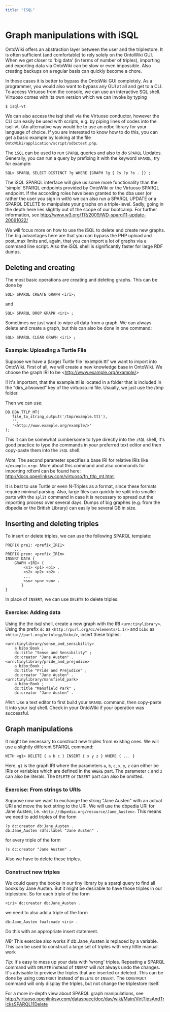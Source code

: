```yaml
---
title: "ISQL"
---
```


# Graph manipulations with iSQL

OntoWiki offers an abstraction layer between the user and the triplestore. It is often sufficient (and comfortable) to rely solely on the OntoWiki GUI. When we get closer to 'big data' (in terms of number of triples), importing and exporting data via OntoWiki can be slow or even impossible. Also creating backups on a regular basis can quickly become a chore.

In these cases it is better to bypass the OntoWiki GUI completely. As a programmer, you would also want to bypass any GUI at all and get to a CLI. To access Virtuoso from the console, we can use an interactive SQL shell. Virtuoso comes with its own version which we can invoke by typing

    $ isql-vt

We can also access the isql shell via the Virtuoso conductor, however the CLI can easily be used with scripts, e.g. by piping lines of codes into the isql-vt. (An alternative way would be to use an odbc library for your language of choice. If you are interested to know how to do this, you can get a basic example by looking at the file `OntoWiki/application/script/odbctest.php`.

The `iSQL` can be used to run `SPARQL` queries and also to do `SPARQL` Updates. Generally, you can run a query by prefixing it with the keyword `SPARQL`, try for example:

    SQL> SPARQL SELECT DISTINCT ?g WHERE {GRAPH ?g { ?s ?p ?o . }} ;

    
The iSQL SPARQL interface will give us some more functionality than the 'simple' SPARQL endpoints provided by OntoWiki or the Virtuoso SPARQL endpoint. If the according roles have been granted to the dba user (or rather the user you sign in with) we can also run a SPARQL UPDATE or a SPARQL DELETE to manipulate your graphs on a triple-level. Sadly, going in the depth here lies slightly out of the scope of our bootcamp. For further information, see <http://www.w3.org/TR/2009/WD-sparql11-update-20091022/>

We will focus more on how to use the iSQL to delete and create new graphs. The big advantages here are that you can bypass the PHP upload and post_max limits and, again, that you can import a lot of graphs via a command line script. Also the iSQL shell is significantly faster for large RDF dumps.

## Deleting and creating

The most basic operations are creating and deleting graphs. This can be done by

    SQL> SPARQL CREATE GRAPH <iri>;
    
and

    SQL> SPARQL DROP GRAPH <iri> ;

Sometimes we just want to wipe all data from a graph. We can always delete and create a graph, but this can also be done in one command:

    SQL> SPARQL CLEAR GRAPH <iri> ;
    
### Example: Uploading a Turtle File

Suppose we have a (large) Turtle file 'example.ttl' we want to import into OntoWiki. First of all, we will create a new knowledge base in OntoWiki. We choose the graph IRI to be <<http://www.example.org/example/>>

!! It's important, that the example.ttl is located in a folder that is included in the "dirs_allwowed" key of the virtuoso.ini file. Usually, we just use the /tmp folder.

Then we can use:

    DB.DBA.TTLP_MT(
       file_to_string_output('/tmp/example.ttl'),
       '',
       '<http://www.example.org/example/>'
    );


This it can be somewhat cumbersome to type directly into the `iSQL` shell, it's good practice to type the commands in your preferred text editor and then copy-paste them into the `iSQL` shell. 

*Note*: The second parameter specifies a base IRI for relative IRIs like `</example.org>`. More about this command and also commands for importing rdfxml can be found here: <http://docs.openlinksw.com/virtuoso/fn_ttlp_mt.html>

It is best to use Turtle or even N-Triples as a format, since these formats require minimal parsing. Also, large files can quickly be split into smaller parts with the ``split`` command in case it is necessary to spread out the importing process over several days. Dumps of big graphes (e.g. from the dbpedia or the British Library) can easily be several GB in size. 

## Inserting and deleting triples

To insert or delete triples, we can use the following SPARQL template:
    
    PREFIX pre1: <prefix_IRI1>
        ...
    PREFIX prem: <prefix_IRIm>
    INSERT DATA { 
        GRAPH <IRI> { 
            <s1> <p1> <o1> .
            <s2> <p2> <o2> .
            ...
            <sn> <pn> <on> .
           } 
    }

In place of `INSERT`, we can use `DELETE` to delete triples.

### <i class="icon-pencil"></i> Exercise: Adding data

Using the the isql shell, create a new graph with the IRI `<urn:tinylibrary>`. Using the prefix `dc` as `<http://purl.org/dc/elements/1.1/>` and `bibo` as `<http://purl.org/ontology/bibo/>`, insert these triples:

    <urn:tinylibrary/sense_and_sensibility>
        a bibo:Book ;
        dc:title "Sense and Sensibility" ;
        dc:creator "Jane Austen" .
    <urn:tinylibrary/pride_and_prejudice>
        a bibo:Book ;
        dc:title "Pride and Prejudice" ;
        dc:creator "Jane Austen" .
    <urn:tinylibrary/mansfield_park> 
        a bibo:Book ;
        dc:title "Mansfield Park" ;
        dc:creator "Jane Austen" .

*Hint:* Use a text editor to first build your `SPARQL` command, then copy-paste it into your isql shell. Check in your OntoWiki if your operation was successful.

## Graph manipulations
It might be necessary to construct new triples from existing ones. We will use a slightly different SPARQL command:

    WITH <g1> DELETE { a b c } INSERT { x y z } WHERE { ... }

Here, `g1` is the graph IRI where the parameters `a`, `b`, `c`, `x`, `y`, `z` can either be IRIs or variables which are defined in the ``WHERE`` part. The parameter `c` and `z` can also be literals. The `DELETE` or `INSERT` part can also be omitted.

### <i class="icon-pencil"></i> Exercise: From strings to URIs
Suppose now we want to exchange the string "Jane Austen" with an actual URI and move the text string to the URI. We will use the dbpedia URI for Jane Austen, i.e. `<http://dbpedia.org/resource/Jane_Austen>`. This means we need to add triples of the form

    ?s dc:creator db:Jane_Austen .
    db:Jane_Austen rdfs:label "Jane Austen" .

for every triple of the form

    ?s dc:creator "Jane Austen" .
    
Also we have to delete these triples.



### <i class="icon-pencil"></i> Construct new triples
We could query the books in our tiny library by a sparql query to find all books by Jane Austen. But it might be desirable to have those triples in our triplestore. So for each triple of the form

    <iri> dc:creator db:Jane_Austen .

we need to also add a triple of the form

    db:Jane_Austen foaf:made <iri> .
    
Do this with an appropriate insert statement.

*NB:* This exercise also works if db:Jane_Austen is replaced by a variable. This can be used to construct a large set of triples with very little manual work

*Tip:* It's easy to mess up your data with 'wrong' triples. Repeating a SPARQL command with `DELETE` instead of `INSERT` will *not* always undo the changes. It's advisable to preview the triples that are inserted or deleted. This can be done by using `CONSTRUCT` instead of `DELETE` or `INSERT`. The `CONSTRUCT` command will only display the triples, but not change the triplestore itself.

For a more in-depth view about SPARQL graph manipulations, see <http://virtuoso.openlinksw.com/dataspace/doc/dav/wiki/Main/VirtTipsAndTricksSPARQL11Delete>

